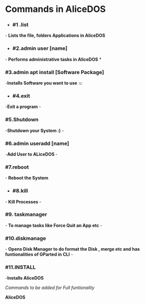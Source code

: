 # Commands in AliceDOS
- <h3>#1 .list </h3>
-<strong> Lists the file, folders Applications  in AliceDOS</strong>   



 - <h3>#2.admin user [name]</h3>
 -<strong> Performs administrative tasks in AliceDOS</strong> 
 *<h3>#3.admin apt install [Software Package]</h3>
 -<strong>Installs Software you want to use ☺️</strong> 
 - <h3>#4.exit</h3>
 -<strong>Exit a program</strong>
 -<h3>#5.Shutdown</h3>
 -<strong>Shutdown your System :)</strong> 
 -<h3>#6.admin useradd [name]</h3>
 -<strong>Add User to ALiceDOS </strong>
 -<h3>#7.reboot</h3>
 -<strong>
    Reboot the System
</strong>
- <h3>#8.kill</h3>
-<strong>
    Kill Processes
</strong>
-<h3>#9.
    taskmanager
</h3>
-<strong>
    To manage tasks like Force Quit an App etc
</strong>
-<h3>#10.diskmanage</h3>
-<strong> Opens Disk Manager to do format the Disk , merge etc and has funtionalities of GParted in CLI</strong>
-<h3>#11.INSTALL</h3>
-<strong>Installs AliceDOS</strong>
 
 
 
 
 <em>Commands to be added for Full funtionality</em> 


   <strong>AliceDOS</strong>
